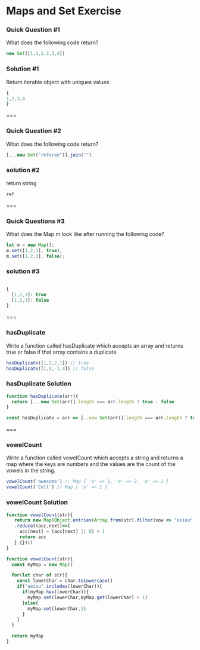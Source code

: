 # Maps and Set Exercise 
### Quick Question #1
What does the following code return?
```javascript
new Set([1,1,2,2,3,4])
```
### Solution #1
Return iterable object with uniques values
```javascript
{
1,2,3,4
}
```

===

### Quick Question #2
What does the following code return?
```javascript
[...new Set("referee")].join("")
```
### solution #2 
return string 
```javascript
ref
```

===

### Quick Questions #3
What does the Map m look like after running the following code?
```javascript
let m = new Map();
m.set([1,2,3], true);
m.set([1,2,3], false);

```
### solution #3
```javascript

{
  [1,2,3]: true
  [1,2,3]: false
}
```

=== 

### hasDuplicate
Write a function called hasDuplicate which accepts an array and returns true or false if that array contains a duplicate
```javascript
hasDuplicate([1,3,2,1]) // true
hasDuplicate([1,5,-1,4]) // false
```
### hasDuplicate Solution
```javascript
function hasDuplicate(arr){
  return [...new Set(arr)].length === arr.length ? true : false
}

const hasDuplicate = arr => [..new Set(arr)].length === arr.length ? true : false
```

=== 

### vowelCount
Write a function called vowelCount which accepts a string and returns a map where the keys are numbers and the values are the count of the vowels in the string.
```javascript
vowelCount('awesome') // Map { 'a' => 1, 'e' => 2, 'o' => 1 }
vowelCount('Colt') // Map { 'o' => 1 }
```
### vowelCount Solution 
```javascript 
function vowelCount(str){
   return new Map(Object.entries(Array.from(str).filter(vow => "aeiou".indexOf(vow) > -1)
   .reduce((acc,next)=>{
     acc[next] = (acc[next] || 0) + 1
     return acc
   },{})))
}

function vowelCount(str){
  const myMap = new Map()

  for(let char of str){
    const lowerChar = char.toLowercase()
    if("aeiou".includes(lowerChar)){
      if(myMap.has(lowerChar)){
        myMap.set(lowerChar,myMap.get(lowerChar) + 1)
      }else{
        myMap.set(lowerChar,1)
      }
    }
  }

  return myMap
}
```